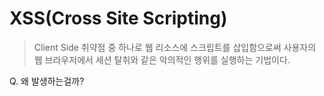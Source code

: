 # XSS(Cross Site Scripting)

> Client Side 취약점 중 하나로 웹 리소스에 스크립트를 삽입함으로써 사용자의 웹 브라우저에서 세션 탈취와 같은 악의적인 행위를 실행하는 기법이다.





 Q. 왜 발생하는걸까?

